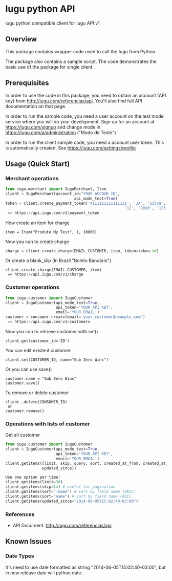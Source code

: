 Iugu python API
============================================

Iugu python compatible client for Iugu API v1

Overview
--------
This package contains wrapper code used to call the Iugu from Python.

The package also contains a sample script. The code demonstrates the basic use
of the package for single client.

Prerequisites
-------------
In order to use the code in this package, you need to obtain an account
(API key) from http://iugu.com/referencias/api. You'll also find full API
documentation on that page.

In order to run the sample code, you need a user account on the test mode
service where you will do your development. Sign up for an account at
https://iugu.com/signup and change mode in https://iugu.com/a/administration
("Modo de Teste")

In order to run the client sample code, you need a account user token. This is
automatically created. See https://iugu.com/settings/profile

Usage (Quick Start)
-----
### Merchant operations ###
```python
from iugu.merchant import IuguMerchant, Item
client = IuguMerchant(account_id="YOUR ACCOUN ID",
                              api_mode_test=True)
token = client.create_payment_token('4111111111111111', 'JA', 'Silva',
                                                    '12', '2010', '123')
 => https://api.iugu.com/v1/payment_token
```
How create an item for charge
```
item = Item("Produto My Test", 1, 10000)
```
Now you can to create charge
```python
charge = client.create_charge(EMAIL_CUSTOMER, item, token=token.id)
```
Or create a blank_slip (In Brazil "Boleto Bancário")
```
client.create_charge(EMAIL_CUSTOMER, item)
 => https://api.iugu.com/v1/charge
```
### Customer operations ###
```python
from iugu.customer import IuguCustomer
client = IuguCustomer(api_mode_test=True,
                      api_token='YOUR API KEY',
                      email='YOUR EMAIL')
customer = consumer.create(email='your_customer@example.com')
 => https://api.iugu.com/v1/customers
```
Now you can to retrieve customer with set()
```
client.get(customer_id='ID')
```
You can edit existent customer
```
client.set(CUSTOMER_ID, name="Sub Zero Wins")
```
Or you can use save()
```
customer.name = "Sub Zero Wins"
customer.save()
```
To remove or delete customer
```
client..delete(CONSUMER_ID)
 or
customer.remove()
```
### Operations with lists of customer ###
Get all customer
```python
from iugu.customer import IuguCustomer
client = IuguCustomer(api_mode_test=True,
                      api_token='YOUR API KEY',
                      email='YOUR EMAIL')
client.getitems([limit, skip, query, sort, created_at_from, created_at_to,
                updated_since])

Use one option per time:
client.getitems(limit=30)
client.getitems(skip=14) # useful for pagination
client.getitems(sort="-name") # sort by field name (DESC)
client.getitems(sort="name") # sort by field name (ASC)
client.getitems(updated_since="2014-06-05T15:02:40-03:00")
```

### References ###
- API Document: http://iugu.com/referencias/api


Known Issues
------------
### Date Types ###
It's need to use date formatted as string "2014-06-05T15:02:40-03:00",
but in new release date will python date.

